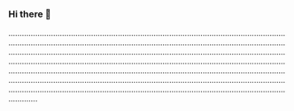 ### Hi there 👋

.................................................................................................................................................................................................................................................................................................................................................................................................................................................................................................................................................................................................................................................................................................................................................................................................................................................................................................................